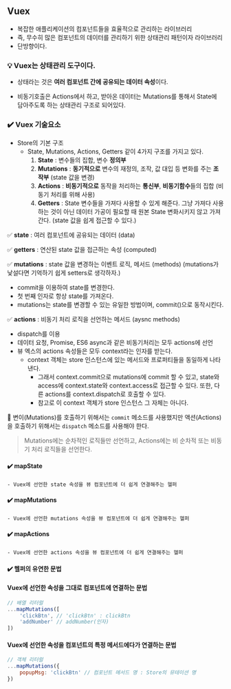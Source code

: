 ## Vuex

- 복잡한 애플리케이션의 컴포넌트들을 효율적으로 관리하는 라이브러리
- 즉, 무수히 많은 컴포넌트의 데이터를 관리하기 위한 상태관리 패턴이자 라이브러리
- 단방향이다.


### 💡 Vuex는  상태관리 도구이다.

- 상태라는 것은 **여러 컴포넌트 간에 공유되는 데이터 속성**이다.

- 비동기호출은 Actions에서 하고, 받아온 데이터는 Mutations를 통해서 State에 담아주도록 하는 상태관리 구조로 되어있다.

### ✔️ Vuex 기술요소

- Store의 기본 구조
    - State, Mutations, Actions, Getters 같이 4가지 구조를 가지고 있다.
        1. **State** : 변수들의 집합, 변수 **정의부**
        2. **Mutations** : **동기적으로** 변수의 재정의, 조작, 값 대입 등 변화를 주는 **조작부** (state 값을 변경) 
        3. **Actions** : **비동기적으로** 동작을 처리하는 **통신부**, **비동기함수**들의 집합 (비동기 처리를 위해 사용)
        4. **Getters** : State 변수들을 가져다 사용할 수 있게 해준다. 그냥 가져다 사용하는 것이 아닌 데이터 가공이 필요할 때 원본 State 변화시키지 않고 가져간다. (state 값을 쉽게 접근할 수 있다.)

✅ **state** : 여러 컴포넌트에  공유되는 데이터 (data)

✅ **getters** : 연산된 state 값을 접근하는 속성 (computed)

✅ **mutations** : state 값을 변경하는 이벤트 로직, 메서드 (methods) (mutations가 낯설다면 기억하기 쉽게 setters로 생각하자.)

- commit을 이용하여 state를 변경한다.
- 첫 번째 인자로 항상 state를 가져온다.
- mutations는 state를 변경할 수 있는 유일한 방법이며, commit()으로 동작시킨다.

✅ **actions** : 비동기 처리 로직을 선언하는 메서드 (aysnc methods)

- dispatch를 이용
- 데이터 요청, Promise, ES6 async과 같은 비동기처리는 모두 actions에 선언
- 뷰 엑스의 actions 속성들은 모두 context라는 인자를 받는다.
    - context 객체는 store 인스턴스에 있는 메서드와 프로퍼티들을 동일하게 나타낸다.
        - 그래서 context.commit으로 mutations에 commit 할 수 있고, state와 access에 context.state와 context.access로 접근할 수 있다. 또한, 다른 actions를 context.dispatch로 호출할 수 있다.
        - 참고로 이 context 객체가 store 인스턴스 그 자체는 아니다.

📌 변이(Mutations)를 호출하기 위해서는 `commit` 메소드를 사용했지만 액션(Actions)을 호출하기 위해서는 `dispatch` 메소드를 사용해야 한다.


> Mutations에는 순차적인 로직들만 선언하고, Actions에는 비 순차적 또는 비동기 처리 로직들을 선언한다.
> 


#### ✔️ mapState
    - Vuex에 선언한 state 속성을 뷰 컴포넌트에 더 쉽게 연결해주는 헬퍼

#### ✔️ mapMutations
    - Vuex에 선언한 mutations 속성을 뷰 컴포넌트에 더 쉽게 연결해주는 헬퍼

    
#### ✔️ mapActions
    - Vuex에 선언한 actions 속성을 뷰 컴포넌트에 더 쉽게 연결해주는 헬퍼

    
####  ✔️ 헬퍼의 유연한 문법
#### Vuex에 선언한 속성을 그대로 컴포넌트에 연결하는 문법
```jsx
// 배열 리터럴
...mapMutations([
    'clickBtn', // 'clickBtn' : clickBtn
    'addNumber' // addNumber(인자)
])
```
    
#### Vuex에 선언한 속성을 컴포넌트의 특정 메서드에다가 연결하는 문법
```jsx
// 객체 리터럴
...mapMutations({
    popupMsg: 'clickBtn' // 컴포넌트 메서드 명 : Store의 뮤테이션 명
})
```
